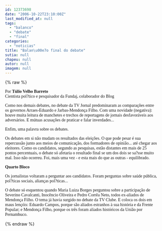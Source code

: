 ```yaml
---
id: 12373698
date: "2006-10-22T23:10:00Z"
last_modified_at: null
tags:
  - "balanco"
  - "debate"
  - "final"
categories:
  - "noticias"
title: "Balan\u00e7o final do debate"
sutia: null
chapeu: null
autor: null
imagem: null
---
```

{% raw %}
<p><P><FONT face=Verdana>Por <B>Túlio Velho Barreto</B><BR>Cientista pol?tico e pesquisador da Fundaj, colaborador do Blog</FONT></P></p>
<p><P><FONT face=Verdana>Como nos demais debates, no debate da TV Jornal predominaram as comparações entre os governos Arraes-Eduardo e Jarbas-Mendonça Filho. Com uma novidade (negativa): houve muita leitura de manchetes e trechos de reportagens de jornais desfavoráveis aos adversários. E mútuas acusações de praticar e falar inverdades...</FONT></P></p>
<p><P><FONT face=Verdana>Enfim, uma palavra sobre os debates.</FONT></P></p>
<p><P><FONT face=Verdana>Os debates em si não mudam os resultados das eleições. O que pode pesar é sua repercussão junto aos meios de comunicação, dos formadores de opinião... até chegar aos eleitores. Como os candidatos, segundo as pesquisas, estão distantes em mais de 25 pontos percentuais, o debate só afetaria o resultado final se um dos dois se sa?sse muito mal. Isso não ocorreu. Foi, mais uma vez - e esta mais do que as outras - equilibrado.</FONT></P></p>
<p><P><STRONG><FONT face=Verdana>Quarto Bloco</FONT></STRONG></P></p>
<p><P><FONT face=Verdana>Os jornalistas voltaram a perguntar aos candidatos. Foram perguntas sobre saúde pública, pol?ticas sociais, alianças pol?ticas...</FONT></P></p>
<p><P><FONT face=Verdana>O debate só esquentou quando Maria Luiza Borges perguntou sobre a participação de Severino Cavalcanti, Inocêncio Oliveira e Pedro Corrêa Neto, todos ex-aliados de Mendonça Filho. O tema já havia surgido no debate da TV Clube. E coloca os dois em maus lençóis: Eduardo Campos, porque são aliados estranhos à sua história e da Frente Popular; e Mendonça Filho, porque os três foram aliados históricos da União por Pernambuco.</FONT></P> </p>
{% endraw %}